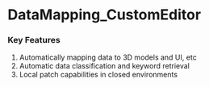 # DataMapping_CustomEditor


### Key Features
1. Automatically mapping data to 3D models and UI, etc
2. Automatic data classification and keyword retrieval
3. Local patch capabilities in closed environments
